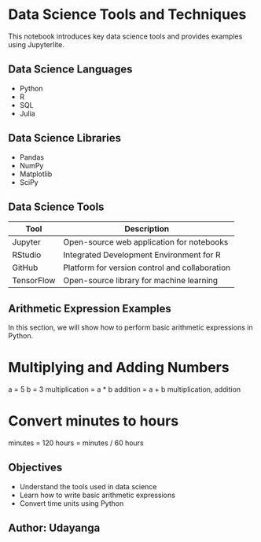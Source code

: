 # Data Science Tools and Techniques
This notebook introduces key data science tools and provides examples using Jupyterlite.
## Data Science Languages
- Python
- R
- SQL
- Julia
## Data Science Libraries
- Pandas
- NumPy
- Matplotlib
- SciPy
## Data Science Tools

| Tool      | Description                                  |
|-----------|----------------------------------------------|
| Jupyter   | Open-source web application for notebooks    |
| RStudio   | Integrated Development Environment for R     |
| GitHub    | Platform for version control and collaboration|
| TensorFlow| Open-source library for machine learning     |
## Arithmetic Expression Examples
In this section, we will show how to perform basic arithmetic expressions in Python.
# Multiplying and Adding Numbers
a = 5
b = 3
multiplication = a * b
addition = a + b
multiplication, addition
# Convert minutes to hours
minutes = 120
hours = minutes / 60
hours
## Objectives
- Understand the tools used in data science
- Learn how to write basic arithmetic expressions
- Convert time units using Python
## Author: Udayanga 

